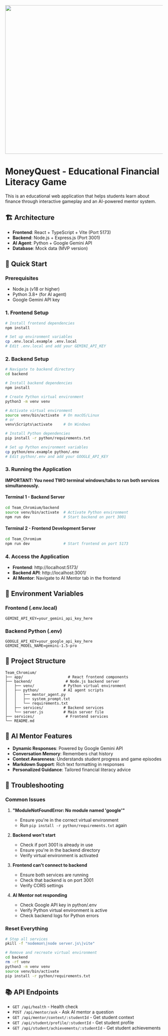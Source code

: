 <div align="center">
<img width="1200" height="475" alt="GHBanner" src="https://github.com/user-attachments/assets/0aa67016-6eaf-458a-adb2-6e31a0763ed6" />
</div>

# MoneyQuest - Educational Financial Literacy Game

This is an educational web application that helps students learn about finance through interactive gameplay and an AI-powered mentor system.

## 🏗️ Architecture

- **Frontend**: React + TypeScript + Vite (Port 5173)
- **Backend**: Node.js + Express.js (Port 3001)
- **AI Agent**: Python + Google Gemini API
- **Database**: Mock data (MVP version)

## 🚀 Quick Start

### Prerequisites
- Node.js (v18 or higher)
- Python 3.8+ (for AI agent)
- Google Gemini API key

### 1. Frontend Setup
```bash
# Install frontend dependencies
npm install

# Set up environment variables
cp .env.local.example .env.local
# Edit .env.local and add your GEMINI_API_KEY
```

### 2. Backend Setup
```bash
# Navigate to backend directory
cd backend

# Install backend dependencies
npm install

# Create Python virtual environment
python3 -m venv venv

# Activate virtual environment
source venv/bin/activate  # On macOS/Linux
# or
venv\Scripts\activate     # On Windows

# Install Python dependencies
pip install -r python/requirements.txt

# Set up Python environment variables
cp python/env.example python/.env
# Edit python/.env and add your GOOGLE_API_KEY
```

### 3. Running the Application

**IMPORTANT: You need TWO terminal windows/tabs to run both services simultaneously.**

#### Terminal 1 - Backend Server
```bash
cd Team_Chromium/backend
source venv/bin/activate  # Activate Python environment
npm run dev               # Start backend on port 3001
```

#### Terminal 2 - Frontend Development Server
```bash
cd Team_Chromium
npm run dev               # Start frontend on port 5173
```

### 4. Access the Application
- **Frontend**: http://localhost:5173/
- **Backend API**: http://localhost:3001/
- **AI Mentor**: Navigate to AI Mentor tab in the frontend

## 🔧 Environment Variables

### Frontend (.env.local)
```
GEMINI_API_KEY=your_gemini_api_key_here
```

### Backend Python (.env)
```
GOOGLE_API_KEY=your_google_api_key_here
GEMINI_MODEL_NAME=gemini-1.5-pro
```

## 📁 Project Structure

```
Team_Chromium/
├── app/                    # React frontend components
├── backend/               # Node.js backend server
│   ├── venv/             # Python virtual environment
│   ├── python/           # AI agent scripts
│   │   ├── mentor_agent.py
│   │   ├── system_prompt.txt
│   │   └── requirements.txt
│   ├── services/         # Backend services
│   └── server.js         # Main server file
├── services/              # Frontend services
└── README.md
```

## 🧠 AI Mentor Features

- **Dynamic Responses**: Powered by Google Gemini API
- **Conversation Memory**: Remembers chat history
- **Context Awareness**: Understands student progress and game episodes
- **Markdown Support**: Rich text formatting in responses
- **Personalized Guidance**: Tailored financial literacy advice

## 🐛 Troubleshooting

### Common Issues

1. **"ModuleNotFoundError: No module named 'google'"**
   - Ensure you're in the correct virtual environment
   - Run `pip install -r python/requirements.txt` again

2. **Backend won't start**
   - Check if port 3001 is already in use
   - Ensure you're in the backend directory
   - Verify virtual environment is activated

3. **Frontend can't connect to backend**
   - Ensure both services are running
   - Check that backend is on port 3001
   - Verify CORS settings

4. **AI Mentor not responding**
   - Check Google API key in python/.env
   - Verify Python virtual environment is active
   - Check backend logs for Python errors

### Reset Everything
```bash
# Stop all services
pkill -f "nodemon\|node server.js\|vite"

# Remove and recreate virtual environment
cd backend
rm -rf venv
python3 -m venv venv
source venv/bin/activate
pip install -r python/requirements.txt
```

## 📚 API Endpoints

- `GET /api/health` - Health check
- `POST /api/mentor/ask` - Ask AI mentor a question
- `GET /api/mentor/context/:studentId` - Get student context
- `GET /api/student/profile/:studentId` - Get student profile
- `GET /api/student/achievements/:studentId` - Get student achievements



